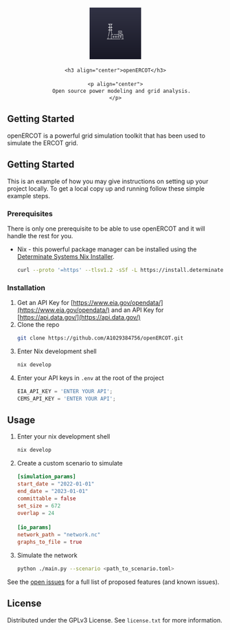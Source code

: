 <a name="readme-top"></a>

<div align="center">
    <img src="images/logo.png" alt="Logo" width="120" height="120">

    <h3 align="center">openERCOT</h3>

    <p align="center">
        Open source power modeling and grid analysis.
    </p>

</div>



## Getting Started

openERCOT is a powerful grid simulation toolkit that has been used to simulate the ERCOT grid.


## Getting Started

This is an example of how you may give instructions on setting up your project locally.
To get a local copy up and running follow these simple example steps.

### Prerequisites

There is only one prerequisite to be able to use openERCOT and it will handle the rest for you.
* Nix - this powerful package manager can be installed using the [Determinate Systems Nix Installer](https://github.com/DeterminateSystems/nix-installer).

    ```sh
    curl --proto '=https' --tlsv1.2 -sSf -L https://install.determinate.systems/nix | sh -s -- install
    ```

### Installation

1. Get an API Key for [https://www.eia.gov/opendata/](https://www.eia.gov/opendata/) and an API Key for [https://api.data.gov/](https://api.data.gov/)
2. Clone the repo
   ```sh
   git clone https://github.com/A1029384756/openERCOT.git
   ```
3. Enter Nix development shell
   ```sh
   nix develop
   ```
4. Enter your API keys in `.env` at the root of the project
   ```js
   EIA_API_KEY = 'ENTER YOUR API';
   CEMS_API_KEY = 'ENTER YOUR API';
   ```


## Usage

1. Enter your nix development shell
    ```sh
    nix develop
    ```
2. Create a custom scenario to simulate
    ```toml
    [simulation_params]
    start_date = "2022-01-01"
    end_date = "2023-01-01"
    committable = false
    set_size = 672
    overlap = 24
    
    [io_params]
    network_path = "network.nc"
    graphs_to_file = true
    ```

3. Simulate the network
    ```sh
    python ./main.py --scenario <path_to_scenario.toml>
    ```

See the [open issues](https://github.com/othneildrew/Best-README-Template/issues) for a full list of proposed features (and known issues).

## License

Distributed under the GPLv3 License. See `license.txt` for more information.
